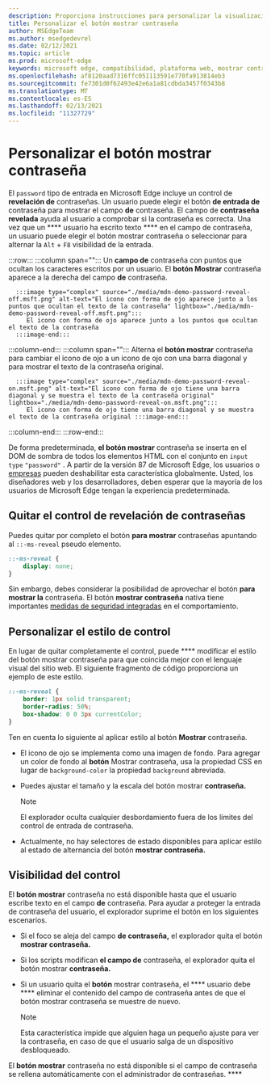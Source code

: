 ```yaml
---
description: Proporciona instrucciones para personalizar la visualización del botón mostrar contraseñas
title: Personalizar el botón mostrar contraseña
author: MSEdgeTeam
ms.author: msedgedevrel
ms.date: 02/12/2021
ms.topic: article
ms.prod: microsoft-edge
keywords: microsoft edge, compatibilidad, plataforma web, mostrar contraseña, icono de ojo
ms.openlocfilehash: af8120aad7316ffc051113591e770fa913814eb3
ms.sourcegitcommit: fe7301d0f62493e42e6a1a81cdbda3457f0343b8
ms.translationtype: MT
ms.contentlocale: es-ES
ms.lasthandoff: 02/13/2021
ms.locfileid: "11327729"
---
```

# Personalizar el botón mostrar contraseña  

El `password` tipo de entrada en Microsoft Edge incluye un control de **revelación de** contraseñas.  Un usuario puede elegir el botón **de entrada de** contraseña para mostrar el campo **de** contraseña.  El campo de **contraseña revelada** ayuda al usuario a comprobar si la contraseña es correcta.  Una vez que un **** usuario ha escrito texto **** en el campo de contraseña, un usuario puede elegir el botón mostrar contraseña o seleccionar para alternar la `Alt` + `F8` visibilidad de la entrada.  

:::row:::
   :::column span="":::
      Un **campo de** contraseña con puntos que ocultan los caracteres escritos por un usuario.  El **botón Mostrar** contraseña aparece a la derecha del campo **de** contraseña.
      
      :::image type="complex" source="./media/mdn-demo-password-reveal-off.msft.png" alt-text="El icono con forma de ojo aparece junto a los puntos que ocultan el texto de la contraseña" lightbox="./media/mdn-demo-password-reveal-off.msft.png":::
         El icono con forma de ojo aparece junto a los puntos que ocultan el texto de la contraseña  
      :::image-end:::  
   :::column-end:::
   :::column span="":::
      Alterna el **botón mostrar** contraseña para cambiar el icono de ojo a un icono de ojo con una barra diagonal y para mostrar el texto de la contraseña original.  
      
      :::image type="complex" source="./media/mdn-demo-password-reveal-on.msft.png" alt-text="El icono con forma de ojo tiene una barra diagonal y se muestra el texto de la contraseña original" lightbox="./media/mdn-demo-password-reveal-on.msft.png":::
         El icono con forma de ojo tiene una barra diagonal y se muestra el texto de la contraseña original :::image-end:::  
   :::column-end:::
:::row-end:::  

De forma predeterminada, **el botón mostrar** contraseña se inserta en el DOM de sombra de todos los elementos HTML con el conjunto en `input` `type` `"password"` .  A partir de la versión 87 de Microsoft Edge, los usuarios o [empresas][DeployedgeMicrosoftEdgePoliciesPasswordrevealenabled] pueden deshabilitar esta característica globalmente.  Usted, los diseñadores web y los desarrolladores, deben esperar que la mayoría de los usuarios de Microsoft Edge tengan la experiencia predeterminada.  

## Quitar el control de revelación de contraseñas  

Puedes quitar por completo el botón **para mostrar** contraseñas apuntando al `::-ms-reveal` pseudo elemento.  

```css
::-ms-reveal {
    display: none;
}
```  

Sin embargo, debes considerar la posibilidad de aprovechar el botón **para mostrar la** contraseña.  El botón **mostrar contraseña** nativa tiene importantes [medidas de seguridad integradas](#visibility-of-the-control) en el comportamiento.  

## Personalizar el estilo de control  

En lugar de quitar completamente el control, puede **** modificar el estilo del botón mostrar contraseña para que coincida mejor con el lenguaje visual del sitio web.  El siguiente fragmento de código proporciona un ejemplo de este estilo.  

```css
::-ms-reveal {
    border: 1px solid transparent;
    border-radius: 50%;
    box-shadow: 0 0 3px currentColor;
}
```  

Ten en cuenta lo siguiente al aplicar estilo al botón **Mostrar** contraseña.  

*   El icono de ojo se implementa como una imagen de fondo.  Para agregar un color de fondo al **botón** Mostrar contraseña, usa la propiedad CSS en lugar de `background-color` la propiedad `background` abreviada.  
*   Puedes ajustar el tamaño y la escala del botón mostrar **contraseña.**  
    
    > [!NOTE]
    >El explorador oculta cualquier desbordamiento fuera de los límites del control de entrada de contraseña.  
    
*   Actualmente, no hay selectores de estado disponibles para aplicar estilo al estado de alternancia del botón **mostrar contraseña.**  
    
## Visibilidad del control  

El **botón mostrar** contraseña no está disponible hasta que el usuario escribe texto en el campo **de** contraseña.  Para ayudar a proteger la entrada de contraseña del usuario, el explorador suprime el botón en los siguientes escenarios.

*   Si el foco se aleja del campo **de contraseña,** el explorador quita el botón **mostrar contraseña.**  
*   Si los scripts modifican **el campo de** contraseña, el explorador quita el botón mostrar **contraseña.**  
*   Si un usuario quita el **botón** mostrar contraseña, el **** usuario debe **** eliminar el contenido del campo de contraseña antes de que el botón mostrar contraseña se muestre de nuevo.  
    
    > [!NOTE]
    > Esta característica impide que alguien haga un pequeño ajuste para ver la contraseña, en caso de que el usuario salga de un dispositivo desbloqueado.
    
El **botón mostrar** contraseña no está disponible si el campo de contraseña se rellena automáticamente con el administrador de contraseñas. ****  

<!-- links -->  

[DeployedgeMicrosoftEdgePoliciesPasswordrevealenabled]: /deployedge/microsoft-edge-policies#passwordrevealenabled "PasswordRevealEnabled - Microsoft Edge - Directivas | Microsoft Docs"  
